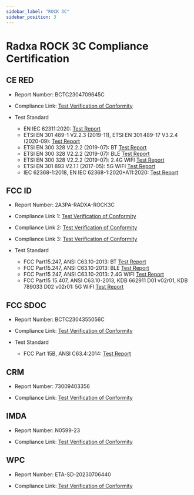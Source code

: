 ```yaml
---
sidebar_label: "ROCK 3C"
sidebar_position: 3
---
```


# Radxa ROCK 3C Compliance Certification

## CE RED

- Report Number: BCTC2304709645C

- Compliance Link: [Test Verification of Conformity](https://dl.radxa.com/rock3/compliance/3c/CE/BCTC2304709645C_ROCK3C_CE_RED.pdf)

- Test Standard
  - EN IEC 62311:2020: [Test Report](https://dl.radxa.com/rock3/compliance/3c/CE/BCTC2304709645-1E_ROCK3C_CE_RED_EN62311.pdf)
  - ETSI EN 301 489-1 V2.2.3 (2019-11), ETSI EN 301 489-17 V3.2.4 (2020-09): [Test Report](https://dl.radxa.com/rock3/compliance/3c/CE/BCTC2304709645-2E_ROCK3C_CE-RED_EN301489_DC_TELE.pdf)
  - ETSI EN 300 328 V2.2.2 (2019-07): BT [Test Report](https://dl.radxa.com/rock3/compliance/3c/CE/BCTC2304709645-3E_ROCK3C_CE_RED_EN300328_BT_3M.pdf)
  - ETSI EN 300 328 V2.2.2 (2019-07): BLE [Test Report](https://dl.radxa.com/rock3/compliance/3c/CE/BCTC2304709645-4E_ROCK3C_CE_RED_EN300328_BLE_2M.pdf)
  - ETSI EN 300 328 V2.2.2 (2019-07): 2.4G WIFI [Test Report](https://dl.radxa.com/rock3/compliance/3c/CE/BCTC2304709645-5E_ROCK3C_CE_RED_EN300328_2.4G_N40.pdf)
  - ETSI EN 301 893 V2.1.1 (2017-05): 5G WIFI [Test Report](https://dl.radxa.com/rock3/compliance/3c/CE/BCTC2304709645-6E_ROCK3C_CE_RED_EN301893_5G.pdf)
  - IEC 62368-1:2018, EN IEC 62368-1:2020+A11:2020: [Test Report](https://dl.radxa.com/rock3/compliance/3c/CE/BCTC2305286110S_Technology_Limited_ROCK3C_EN62368.pdf)

## FCC ID

- Report Number: 2A3PA-RADXA-ROCK3C

- Compliance Link 1: [Test Verification of Conformity](https://dl.radxa.com/rock3/compliance/3c/FCC%20ID/DSS-TC397232.pdf)
- Compliance Link 2: [Test Verification of Conformity](https://dl.radxa.com/rock3/compliance/3c/FCC%20ID/DTS-TC717891.pdf)
- Compliance Link 3: [Test Verification of Conformity](https://dl.radxa.com/rock3/compliance/3c/FCC%20ID/NII-TC560700.pdf)

- Test Standard
  - FCC Part15.247, ANSI C63.10-2013: BT [Test Report](https://dl.radxa.com/rock3/compliance/3c/FCC%20ID/BCTC2304355056-1E_ROCK3C_FCC_ID_BT_3M_X.pdf)
  - FCC Part15.247, ANSI C63.10-2013: BLE [Test Report](https://dl.radxa.com/rock3/compliance/3c/FCC%20ID/BCTC2304355056-2E_ROCK3C_FCC_ID_BLE_2M.pdf)
  - FCC Part15 247, ANSI C63.10-2013: 2.4G WIFI [Test Report](https://dl.radxa.com/rock3/compliance/3c/FCC%20ID/BCTC2304355056-3E_ROCK3C_FCC_ID_2.4G_N20_X.pdf)
  - FCC Part15 15.407, ANSI C63.10-2013, KDB 662911 D01 v02r01, KDB 789033 D02 v02r01: 5G WIFI [Test Report](https://dl.radxa.com/rock3/compliance/3c/FCC%20ID/BCTC2304355056-4E_ROCK3C_FCC_ID_WIFI_5G_X.pdf)

## FCC SDOC

- Report Number: BCTC2304355056C

- Compliance Link: [Test Verification of Conformity](https://dl.radxa.com/rock3/compliance/3c/FCC%20SDOC/BCTC2304355056C_ROCK3C_FCC_sDoC.pdf)

- Test Standard
  - FCC Part 15B, ANSI C63.4:2014: [Test Report](https://dl.radxa.com/rock3/compliance/3c/FCC%20SDOC/BCTC2304355056E_ROCK3C_FCC_sDoC.pdf)

## CRM

- Report Number: 73009403356

- Compliance Link: [Test Verification of Conformity](https://dl.radxa.com/rock3/compliance/3c/AU%20RCM/Supplier_declaration_of_conformity.pdf)

## IMDA

- Report Number: N0599-23

- Compliance Link: [Test Verification of Conformity](https://dl.radxa.com/rock3/compliance/3c/SG/SG_IMDA.pdf)

## WPC

- Report Number: ETA-SD-20230706440

- Compliance Link: [Test Verification of Conformity](https://dl.radxa.com/rock3/compliance/3c/IND%20WPC/ETA-SD-20230706440_Radxa_ROCK_3C_IND_WPC.pdf)
